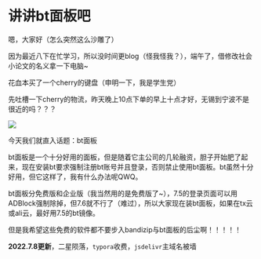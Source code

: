讲讲bt面板吧
=======

嗯，大家好（怎么突然这么沙雕了）

因为最近八下在忙学习，所以没时间更blog（怪我怪我？），端午了，借修改社会小论文的名义拿一下电脑~

花血本买了一个cherry的键盘（申明一下，我是学生党）

先吐槽一下cherry的物流，昨天晚上10点下单的早上十点才好，无锡到宁波不是很近的吗？？？

![](https://blog.chicdn.cn/2021/06/%E5%B1%8F%E5%B9%95%E6%88%AA%E5%9B%BE-2021-06-12-150316.png)

今天我们就直入话题：bt面板

bt面板是一个十分好用的面板，但是随着它主公司的几轮融资，胆子开始肥了起来，现在安装bt要求强制注册bt账号并且登录，否则禁止使用bt面板。bt虽然十分好用，但它这样了，我有什么办法呢QWQ。

bt面板分免费版和企业版（我当然用的是免费版了~），7.5的登录页面可以用ADBlock强制除掉，但7.6就不行了（难过），所以大家现在装bt面板，如果在tx云或ali云，最好用7.5的bt镜像。

但是我希望这些免费的软件都不要步入bandizip与bt面板的后尘啊！！！！！

**2022.7.8更新**，二星陨落，`typora`收费，`jsdelivr`主域名被墙
